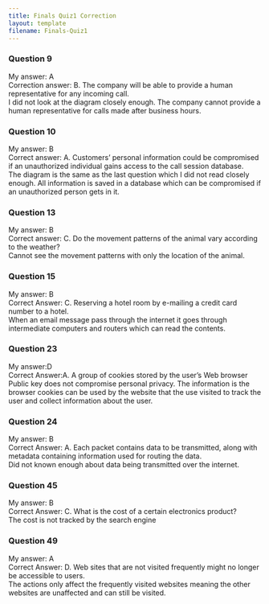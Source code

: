 ```yaml
---
title: Finals Quiz1 Correction
layout: template
filename: Finals-Quiz1
--- 
```




### Question 9
My answer: A
<br>
Correction answer: B. The company will be able to provide a human representative for any incoming call.
<br>
I did not look at the diagram closely enough. The company cannot provide a human representative for calls made after business hours.

### Question 10
My answer: B
<br>
Correct answer: A. Customers’ personal information could be compromised if an unauthorized individual gains access to the call session database.
<br>
The diagram is the same as the last question which I did not read closely enough. All information is saved in a database which can be compromised if an unauthorized person gets in it.

### Question 13
My answer: B
<br>
Correct answer: C. Do the movement patterns of the animal vary according to the weather?
<br>
Cannot see the movement patterns with only the location of the animal.

### Question 15
My answer: B
<br>
Correct Answer: C. Reserving a hotel room by e-mailing a credit card number to a hotel.
<br>
When an email message pass through the internet it goes through intermediate computers and routers which can read the contents.

### Question 23
My answer:D
<br>
Correct Answer:A. A group of cookies stored by the user’s Web browser
<br>
Public key does not compromise personal privacy. The information is the browser cookies can be used by the website that the use visited to track the user and collect information about the user.

### Question 24
My answer: B
<br>
Correct Answer: A. Each packet contains data to be transmitted, along with metadata containing information used for routing the data.
<br>
Did not known enough about data being transmitted over the internet.

### Question 45
My answer: B
<br>
Correct Answer: C. What is the cost of a certain electronics product?
<br>
The cost is not tracked by the search engine

### Question 49
My answer: A
<br>
Correct Answer: D. Web sites that are not visited frequently might no longer be accessible to users.
<br>
The actions only affect the frequently visited websites meaning the other websites are unaffected and can still be visited.
